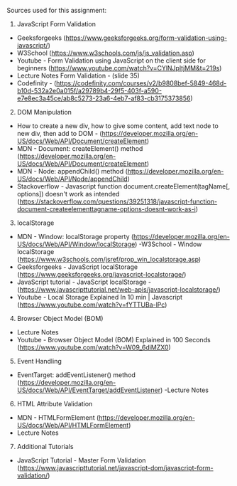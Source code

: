Sources used for this assignment: 
1. JavaScript Form Validation
- Geeksforgeeks (https://www.geeksforgeeks.org/form-validation-using-javascript/)
- W3School (https://www.w3schools.com/js/js_validation.asp)
- Youtube - Form Validation using JavaScript on the client side for beginners (https://www.youtube.com/watch?v=CYlNJpltjMM&t=219s)
- Lecture Notes Form Validation - (slide 35)
- Codefinity - (https://codefinity.com/courses/v2/b9808bef-5849-468d-b10d-532a2e0a015f/a29789b4-29f5-403f-a590-e7e8ec3a45ce/ab8c5273-23a6-4eb7-af83-cb3175373856)

2. DOM Manipulation
- How to create a new div, how to give some content, add text node to new div, then add to DOM - (https://developer.mozilla.org/en-US/docs/Web/API/Document/createElement)
- MDN - Document: createElement() method (https://developer.mozilla.org/en-US/docs/Web/API/Document/createElement)
- MDN - Node: appendChild() method (https://developer.mozilla.org/en-US/docs/Web/API/Node/appendChild)
- Stackoverflow - Javascript function document.createElement(tagName[, options]) doesn't work as intended (https://stackoverflow.com/questions/39251318/javascript-function-document-createelementtagname-options-doesnt-work-as-i)

3. localStorage 
- MDN - Window: localStorage property (https://developer.mozilla.org/en-US/docs/Web/API/Window/localStorage)
-W3School - Window localStorage (https://www.w3schools.com/jsref/prop_win_localstorage.asp)
- Geeksforgeeks - JavaScript localStorage (https://www.geeksforgeeks.org/javascript-localstorage/)
- JavaScript tutorial - JavaScript localStorage - (https://www.javascripttutorial.net/web-apis/javascript-localstorage/)
- Youtube - Local Storage Explained In 10 min | Javascript (https://www.youtube.com/watch?v=fYTTUBa-lPc)

4. Browser Object Model (BOM)
- Lecture Notes
- Youtube - Browser Object Model (BOM) Explained in 100 Seconds (https://www.youtube.com/watch?v=W09_6diMZX0)

5. Event Handling
- EventTarget: addEventListener() method (https://developer.mozilla.org/en-US/docs/Web/API/EventTarget/addEventListener)
-Lecture Notes

6. HTML Attribute Validation
- MDN - HTMLFormElement (https://developer.mozilla.org/en-US/docs/Web/API/HTMLFormElement)
- Lecture Notes

7. Additional Tutorials 
- JavaScript Tutorial - Master Form Validation (https://www.javascripttutorial.net/javascript-dom/javascript-form-validation/)
